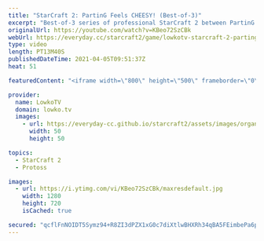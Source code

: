 ```yaml
---
title: "StarCraft 2: PartinG Feels CHEESY! (Best-of-3)"
excerpt: "Best-of-3 series of professional StarCraft 2 between PartinG and Ragnarok. In this particular series PartinG is feeling cheesy as he opens up as aggressively as possible versus his Zerg opponent.  Support my work on Patreon: http://www.patreon.com/lowkotv Become a YouTube member: https://lowko.tv/join"
originalUrl: https://youtube.com/watch?v=KBeo72SzCBk
webUrl: https://everyday.cc/starcraft2/game/lowkotv-starcraft-2-parting-feels-cheesy-best-of-3/
type: video
length: PT13M40S
publishedDateTime: 2021-04-05T09:51:37Z
heat: 51

featuredContent: "<iframe width=\"800\" height=\"500\" frameborder=\"0\" src=\"https://www.youtube.com/embed/KBeo72SzCBk\" allow=\"accelerometer; autoplay; encrypted-media; gyroscope; picture-in-picture\" allowfullscreen></iframe>"

provider:
  name: LowkoTV
  domain: lowko.tv
  images:
    - url: https://everyday-cc.github.io/starcraft2/assets/images/organizations/lowko.tv-50x50.jpg
      width: 50
      height: 50

topics:
  - StarCraft 2
  - Protoss

images:
  - url: https://i.ytimg.com/vi/KBeo72SzCBk/maxresdefault.jpg
    width: 1280
    height: 720
    isCached: true

secured: "qcflFnNOIDT5Symz94+R8ZI3dPZX1xG0c7diXtlwBHXRh34qBA5FEimbePa6pU2oL4zwwnIMU8YYKbMNrfV5VDo13vEr/l0cfivVn/35ZzMVoQEX/M/ejTEhsmtzDOtXN88CaoBrOKEGtnriD5attCl7PEw7inGwjNxq4zEzFrHQJeQkyfXAjF1VXhZDUWti40+E71o6inmzz0NCHOySrcUxW0WAFdNeybLaU0BsvAZLdmffYZyTT6PI/dE6QiPCQLqMOOs4LfaKdIsVOV8y3SnFscKcseBa4XrV+ojxyhlc0PS5oVHbcqKHg0LfaxpB78GS5SQBL5YwB3xIL4fA4yNaiCe/Eylslydb9+HeAziMadwW+CSBdbq73SVB9AIByVxjTGFEw1drwAPdDedRXA26wvCsKAQSigMXz3pDEtQ=;x27wB98PgIIZoBxAaBJFfQ=="
---
```


